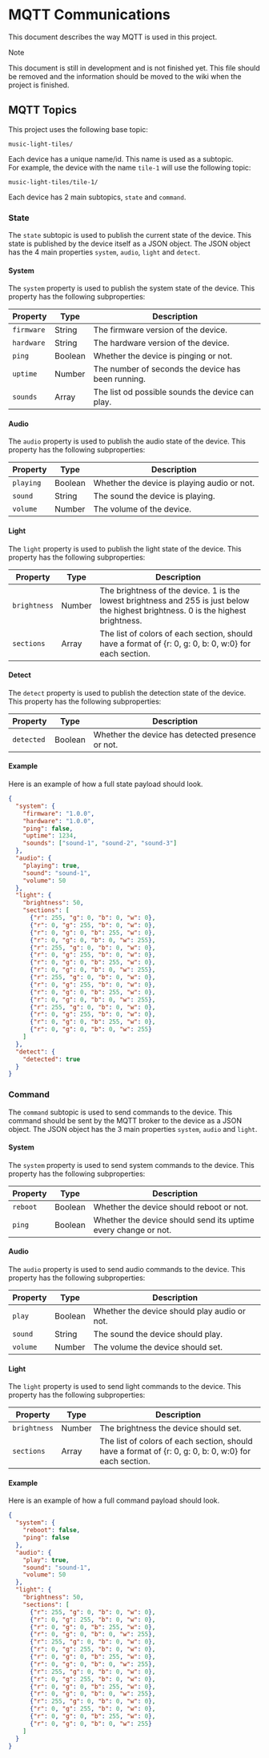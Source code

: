 # MQTT Communications

This document describes the way MQTT is used in this project.

> [!NOTE]  
> This document is still in development and is not finished yet.
> This file should be removed and the information should be moved to the wiki when the project is finished.

## MQTT Topics

This project uses the following base topic:

```text
music-light-tiles/
```

Each device has a unique name/id. This name is used as a subtopic.  
For example, the device with the name `tile-1` will use the following topic:

```text
music-light-tiles/tile-1/
```

Each device has 2 main subtopics, `state` and `command`. 

### State

The `state` subtopic is used to publish the current state of the device.
This state is published by the device itself as a JSON object.
The JSON object has the 4 main properties `system`, `audio`, `light` and `detect`.

#### System

The `system` property is used to publish the system state of the device.
This property has the following subproperties:

| Property | Type | Description |
| -------- | ---- | ----------- |
| `firmware` | String | The firmware version of the device. |
| `hardware` | String | The hardware version of the device. |
| `ping` | Boolean | Whether the device is pinging or not. |
| `uptime` | Number | The number of seconds the device has been running. |
| `sounds` | Array | The list od possible sounds the device can play. |

#### Audio

The `audio` property is used to publish the audio state of the device.
This property has the following subproperties:

| Property | Type | Description |
| -------- | ---- | ----------- |
| `playing` | Boolean | Whether the device is playing audio or not. |
| `sound` | String | The sound the device is playing. |
| `volume` | Number | The volume of the device. |

#### Light

The `light` property is used to publish the light state of the device.
This property has the following subproperties:

| Property | Type | Description |
| -------- | ---- | ----------- |
| `brightness` | Number | The brightness of the device. 1 is the lowest brightness and 255 is just below the highest brightness. 0 is the highest brightness. |
| `sections` | Array | The list of colors of each section, should have a format of {r: 0, g: 0, b: 0, w:0} for each section. |

#### Detect

The `detect` property is used to publish the detection state of the device.
This property has the following subproperties:

| Property | Type | Description |
| -------- | ---- | ----------- |
| `detected` | Boolean | Whether the device has detected presence or not. |

#### Example

Here is an example of how a full state payload should look.

```json
{
  "system": {
    "firmware": "1.0.0",
    "hardware": "1.0.0",
    "ping": false,
    "uptime": 1234,
    "sounds": ["sound-1", "sound-2", "sound-3"]
  },
  "audio": {
    "playing": true,
    "sound": "sound-1",
    "volume": 50
  },
  "light": {
    "brightness": 50,
    "sections": [
      {"r": 255, "g": 0, "b": 0, "w": 0},
      {"r": 0, "g": 255, "b": 0, "w": 0},
      {"r": 0, "g": 0, "b": 255, "w": 0},
      {"r": 0, "g": 0, "b": 0, "w": 255},
      {"r": 255, "g": 0, "b": 0, "w": 0},
      {"r": 0, "g": 255, "b": 0, "w": 0},
      {"r": 0, "g": 0, "b": 255, "w": 0},
      {"r": 0, "g": 0, "b": 0, "w": 255},
      {"r": 255, "g": 0, "b": 0, "w": 0},
      {"r": 0, "g": 255, "b": 0, "w": 0},
      {"r": 0, "g": 0, "b": 255, "w": 0},
      {"r": 0, "g": 0, "b": 0, "w": 255},
      {"r": 255, "g": 0, "b": 0, "w": 0},
      {"r": 0, "g": 255, "b": 0, "w": 0},
      {"r": 0, "g": 0, "b": 255, "w": 0},
      {"r": 0, "g": 0, "b": 0, "w": 255}
    ]
  },
  "detect": {
    "detected": true
  }
}
```	

### Command

The `command` subtopic is used to send commands to the device.
This command should be sent by the MQTT broker to the device as a JSON object.
The JSON object has the 3 main properties `system`, `audio` and `light`.

#### System

The `system` property is used to send system commands to the device.
This property has the following subproperties:

| Property | Type | Description |
| -------- | ---- | ----------- |
| `reboot` | Boolean | Whether the device should reboot or not. |
| `ping` | Boolean | Whether the device should send its uptime every change or not. |

#### Audio

The `audio` property is used to send audio commands to the device.
This property has the following subproperties:

| Property | Type | Description |
| -------- | ---- | ----------- |
| `play` | Boolean | Whether the device should play audio or not. |
| `sound` | String | The sound the device should play. |
| `volume` | Number | The volume the device should set. |

#### Light

The `light` property is used to send light commands to the device.
This property has the following subproperties:

| Property | Type | Description |
| -------- | ---- | ----------- |
| `brightness` | Number | The brightness the device should set. |
| `sections` | Array | The list of colors of each section, should have a format of {r: 0, g: 0, b: 0, w:0} for each section. |

#### Example

Here is an example of how a full command payload should look.

```json
{
  "system": {
    "reboot": false,
    "ping": false
  },
  "audio": {
    "play": true,
    "sound": "sound-1",
    "volume": 50
  },
  "light": {
    "brightness": 50,
    "sections": [
      {"r": 255, "g": 0, "b": 0, "w": 0},
      {"r": 0, "g": 255, "b": 0, "w": 0},
      {"r": 0, "g": 0, "b": 255, "w": 0},
      {"r": 0, "g": 0, "b": 0, "w": 255},
      {"r": 255, "g": 0, "b": 0, "w": 0},
      {"r": 0, "g": 255, "b": 0, "w": 0},
      {"r": 0, "g": 0, "b": 255, "w": 0},
      {"r": 0, "g": 0, "b": 0, "w": 255},
      {"r": 255, "g": 0, "b": 0, "w": 0},
      {"r": 0, "g": 255, "b": 0, "w": 0},
      {"r": 0, "g": 0, "b": 255, "w": 0},
      {"r": 0, "g": 0, "b": 0, "w": 255},
      {"r": 255, "g": 0, "b": 0, "w": 0},
      {"r": 0, "g": 255, "b": 0, "w": 0},
      {"r": 0, "g": 0, "b": 255, "w": 0},
      {"r": 0, "g": 0, "b": 0, "w": 255}
    ]
  }
}
```
